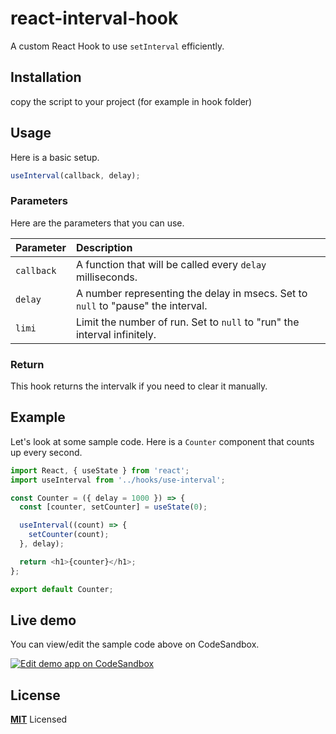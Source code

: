 # react-interval-hook

A custom React Hook to use `setInterval` efficiently.

## Installation
copy the script to your project (for example in hook folder)

## Usage

Here is a basic setup.

```js
useInterval(callback, delay);
```

### Parameters

Here are the parameters that you can use.

| Parameter  | Description                                                                               |
| :--------- | :-----------------------------------------------------------------------------------------|
| `callback` | A function that will be called every `delay` milliseconds.                                |
| `delay`    | A number representing the delay in msecs. Set to `null` to "pause" the interval.          |
| `limi`     | Limit the number of run. Set to `null` to "run" the interval infinitely.                  |

### Return

This hook returns the intervalk if you need to clear it manually.

## Example

Let's look at some sample code. Here is a `Counter` component that counts up every second.

```js
import React, { useState } from 'react';
import useInterval from '../hooks/use-interval';

const Counter = ({ delay = 1000 }) => {
  const [counter, setCounter] = useState(0);

  useInterval((count) => {
    setCounter(count);
  }, delay);

  return <h1>{counter}</h1>;
};

export default Counter;
```

## Live demo

You can view/edit the sample code above on CodeSandbox.

[![Edit demo app on CodeSandbox](https://codesandbox.io/static/img/play-codesandbox.svg)]([https://codesandbox.io/s/use-interval-fmy1i5-fmy1i5](https://codesandbox.io/s/use-interval-fmy1i5-fmy1i5))

## License

**[MIT](LICENSE)** Licensed

